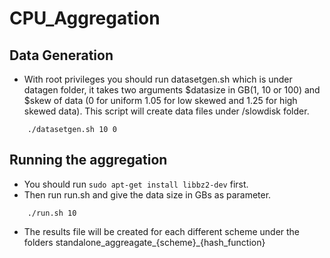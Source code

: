 # CPU_Aggregation


## Data Generation
- With root privileges you should run datasetgen.sh which is under datagen folder, it takes two arguments $datasize in GB(1, 10 or 100) and $skew of data (0 for uniform 1.05 for low skewed and 1.25 for high skewed data). This script will create data files under /slowdisk folder.
```
    ./datasetgen.sh 10 0
```

## Running the aggregation
- You should run `sudo apt-get install libbz2-dev` first.
- Then run run.sh and give the data size in GBs as parameter.
```
    ./run.sh 10
```
- The results file will be created for each different scheme under the folders standalone_aggreagate_{scheme}_{hash_function}
